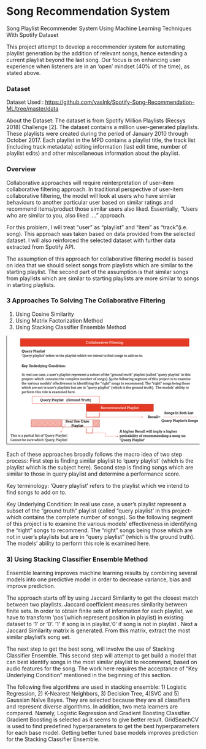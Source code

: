 # Song Recommendation System
Song Playlist Recommender System Using Machine Learning Techniques With Spotify Dataset

This project attempt to develop a recommender system for automating playlist generation by the addition of relevant songs, hence extending a current playlist beyond the last song. Our focus is on enhancing user experience when listeners are in an ‘open’ mindset (40% of the time), as stated above.


### Dataset
Dataset Used : https://github.com/vaslnk/Spotify-Song-Recommendation-ML/tree/master/data 

About the Dataset: 
The dataset is from Spotify Million Playlists (Recsys 2018) Challenge [2]. The dataset contains a million user-generated playlists. These playlists were created during the period of January 2010 through October 2017. Each playlist in the MPD contains a playlist title, the track list (including track metadata) editing information (last edit time, number of playlist edits) and other miscellaneous information about the playlist.


### Overview

Collaborative approaches will require reinterpretation of user-item collaborative filtering approach. In traditional 
perspective of user-item collaborative filtering, the model will look at users who have similar behaviours to another particular user based on similar ratings and recommend items/product those similar users also liked. Essentially, “Users who are similar to you, also liked ….” approach. 

For this problem, I will treat “user” as “playlist” and “item” as “track”(i.e. song). This approach was taken based on data provided from the selected dataset. I will also reinforced the selected dataset with further data extracted from Spotify API.   

The assumption of this approach for collaborative filtering model is based on idea that we should select songs from playlists which are similar to the starting playlist. The second part of the assumption is that similar songs from playlists which are similar to starting playlists are more similar to songs in starting playlists.    

### 3 Approaches To Solving The Collaborative Filtering

1)	Using Cosine Similarity 
2)	Using Matrix Factorization Method
3)	Using Stacking Classifier Ensemble Method 

![alt text](https://github.com/kenaimachine/songrecommendationsystem/blob/main/images/Collaborative%20Filtering.png?raw=true)


Each of these approaches broadly follows the macro idea of two step process: First step is finding similar playlist to ‘query playlist’ (which is the playlist which is the subject here). Second step is finding songs which are similar to those in query playlist and determine a performance score. 

Key terminology: ‘Query playlist’ refers to the playlist which we intend to find songs to add on to. 

Key Underlying Condition: In real use case, a user’s playlist represent a subset of the “ground truth” playlist (called “query playlist’ in this project- which  contains the complete number of songs). So the following segment of this project is to examine the various models’ effectiveness in identifying the “right” songs to recommend. The “right” songs being those which are not in user’s playlists but are in “query playlist” (which is the ground truth).  The models’ ability to perform this role is examined here.  

### 3) Using Stacking Classifier Ensemble Method

Ensemble learning improves machine learning results by combining several models into one predictive model in order to decrease variance, bias and improve prediction.

The approach starts off by using Jaccard Similarity to get the closest match between two playlists. Jaccard coefficient measures similarity between finite sets. In order to obtain finite sets of information for each playlist, we have to transform ‘pos’(which represent position in playlist)  in existing dataset to ‘1’ or ‘0’. ‘1’ if song is in playlist.’0’ if song is not in playlist . Next a Jaccard Similarity matrix is generated. From this matrix, extract the most similar playlist’s song set.

The next step to get the best song, will involve the use of Stacking Classifier Ensemble. This second step will attempt to get build a model that can best identify songs in the most similar playlist to recommend, based on audio features for the song. The work here requires the acceptance of “Key Underlying Condition” mentioned in the beginning of this section.  

The following five algorithms are used in stacking ensemble: 1) Logistic Regression, 2) K-Nearest Neighbors, 3) Decision Tree, 4)SVC and 5) Gaussian Naïve Bayes. They are selected because they are all classifiers and represent diverse algorithms. In addition, two meta learners are compared. Namely, Logistic Regression and Gradient Boosting Classifier. Gradient Boosting is selected as it seems to give better result. GridSeachCV is used to find predefined hyperparameters to get the best hyperparameters for each base model. Getting better tuned base models improves prediction for the Stacking Classifier Ensemble. 

